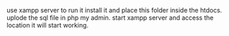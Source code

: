 use xampp server to run it install it and place this folder inside the htdocs.
uplode the sql file in php my admin.
start xampp server and access the location
it will start working.
